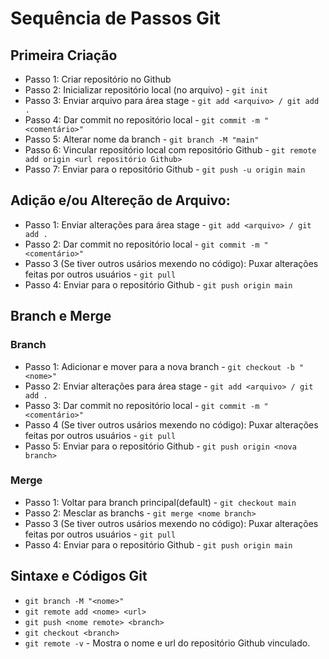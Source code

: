 # Sequência de Passos Git

## Primeira Criação

* Passo 1: Criar repositório no Github
* Passo 2: Inicializar repositório local (no arquivo) - `git init`
* Passo 3: Enviar arquivo para área stage - `git add <arquivo> / git add .`
* Passo 4: Dar commit no repositório local - `git commit -m "<comentário>"`
* Passo 5: Alterar nome da branch - `git branch -M "main"`
* Passo 6: Vincular repositório local com repositório Github - `git remote add origin <url repositório Github>`
* Passo 7: Enviar para o repositório Github - `git push -u origin main`

## Adição e/ou Altereção de Arquivo:

* Passo 1: Enviar alterações para área stage - `git add <arquivo> / git add .`
* Passo 2: Dar commit no repositório local - `git commit -m "<comentário>"`
* Passo 3 (Se tiver outros usários mexendo no código): Puxar alterações feitas por outros usuários - `git pull`
* Passo 4: Enviar para o repositório Github - `git push origin main`

## Branch e Merge

### Branch

* Passo 1: Adicionar e mover para a nova branch - `git checkout -b "<nome>"`
* Passo 2: Enviar alterações para área stage - `git add <arquivo> / git add .`
* Passo 3: Dar commit no repositório local - `git commit -m "<comentário>"`
* Passo 4 (Se tiver outros usários mexendo no código): Puxar alterações feitas por outros usuários - `git pull`
* Passo 5: Enviar para o repositório Github - `git push origin <nova branch>`

### Merge

* Passo 1: Voltar para branch principal(default) - `git checkout main`
* Passo 2: Mesclar as branchs - `git merge <nome branch>`
* Passo 3 (Se tiver outros usários mexendo no código): Puxar alterações feitas por outros usuários - `git pull`
* Passo 4: Enviar para o repositório Github - `git push origin main`

## Sintaxe e Códigos Git

* `git branch -M "<nome>"`
* `git remote add <nome> <url>`
* `git push <nome remote> <branch>`
* `git checkout <branch>`
* `git remote -v` - Mostra o nome e url do repositório Github vinculado.